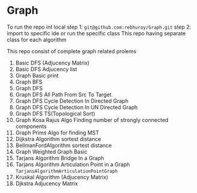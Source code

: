 # Graph
To run the repo int local 
step 1:
`git@github.com:rebhuroy/Graph.git`
step 2:
import to specific ide or run the specific class
This repo having separate class for each algorithm



This repo consist of complete graph related prolems


1. Basic DFS (Adjucency Matrix)
2. Basic DFS Adjucency list
3. Graph Basic print
4. Graph BFS 
5. Graph DFS
6. Graph DFS All Path From Src To Target
7. Graph DFS Cycle Detection In Directed Graph
8. Graph DFS Cycle Detection In UN Directed Graph
9. Graph DFS TS(Topological Sort)
10. Graph Kosa Rajus Algo Finding number of strongly connected components
11. Graph Prims Algo for finding MST
12. Dijkstra Algorithm sortest distance
13. BellmanFordAlgorithm sortest distance
14. Graph Weighted Graph Basic
15. Tarjans Algorithm Bridge In a Graph
16. Tarjans Algorithm Articulation Point in a Graph `TarjansAlgorithmArticulationPointGraph`
17. Kruskal Algorithm (Adjucency Matrix)
18. Djkstra Adjucency Matrix
